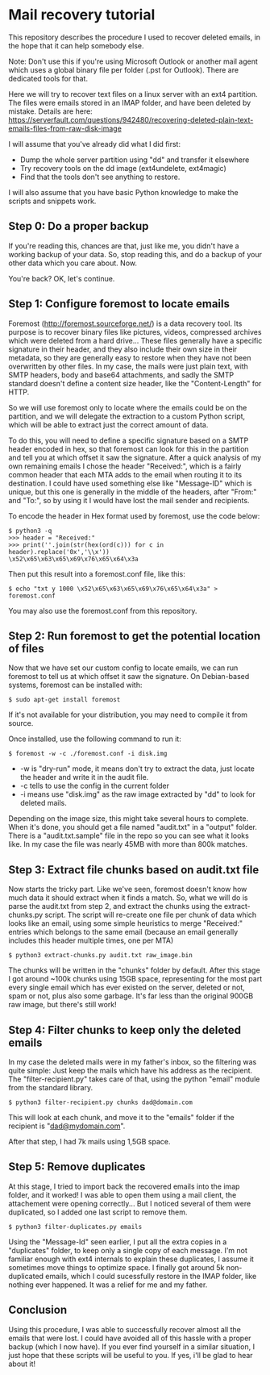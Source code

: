 Mail recovery tutorial
======================

This repository describes the procedure I used to recover deleted emails, in the hope that it can help somebody else.

Note: Don't use this if you're using Microsoft Outlook or another mail agent which uses a global binary file per folder (.pst for Outlook). There are dedicated tools for that.

Here we will try to recover text files on a linux server with an ext4 partition. The files were emails stored in an IMAP folder, and have been deleted by mistake.
Details are here: https://serverfault.com/questions/942480/recovering-deleted-plain-text-emails-files-from-raw-disk-image

I will assume that you've already did what I did first:

 * Dump the whole server partition using "dd" and transfer it elsewhere
 * Try recovery tools on the dd image (ext4undelete, ext4magic)
 * Find that the tools don't see anything to restore.

I will also assume that you have basic Python knowledge to make the scripts and snippets work.


Step 0: Do a proper backup
--------------------------

If you're reading this, chances are that, just like me, you didn't have a working backup of your data. So, stop reading this, and do a backup of your other data which you care about. Now.


You're back? OK, let's continue.


Step 1: Configure foremost to locate emails
-------------------------------------------

Foremost (http://foremost.sourceforge.net/) is a data recovery tool.
Its purpose is to recover binary files like pictures, videos, compressed archives which were deleted from a hard drive... These files generally have a specific signature in their header, and they also include their own size in their metadata, so they are generally easy to restore when they have not been overwritten by other files. In my case, the mails were just plain text, with SMTP headers, body and base64 attachments, and sadly the SMTP standard doesn't define a content size header, like the "Content-Length" for HTTP.

So we will use foremost only to locate where the emails could be on the partition, and we will delegate the extraction to a custom Python script, which will be able to extract just the correct amount of data.

To do this, you will need to define a specific signature based on a SMTP header encoded in hex, so that foremost can look for this in the partition and tell you at which offset it saw the signature. After a quick analysis of my own remaining emails I chose the header "Received:", which is a fairly common header that each MTA adds to the email when routing it to its destination.
I could have used something else like "Message-ID" which is unique, but this one is generally in the middle of the headers, after "From:" and "To:", so by using it I would have lost the mail sender and recipients.

To encode the header in Hex format used by foremost, use the code below:

```
$ python3 -q
>>> header = "Received:"
>>> print(''.join(str(hex(ord(c))) for c in header).replace('0x','\\x'))
\x52\x65\x63\x65\x69\x76\x65\x64\x3a
```

Then put this result into a foremost.conf file, like this:
```
$ echo "txt y 1000 \x52\x65\x63\x65\x69\x76\x65\x64\x3a" > foremost.conf
```

You may also use the foremost.conf from this repository.

Step 2: Run foremost to get the potential location of files
-----------------------------------------------------------

Now that we have set our custom config to locate emails, we can run foremost to tell us at which offset it saw the signature.
On Debian-based systems, foremost can be installed with:

```
$ sudo apt-get install foremost
```
If it's not available for your distribution, you may need to compile it from source.

Once installed, use the following command to run it:

```
$ foremost -w -c ./foremost.conf -i disk.img
```
 * -w is "dry-run" mode, it means don't try to extract the data, just locate the header and write it in the audit file.
 * -c tells to use the config in the current folder
 * -i means use "disk.img" as the raw image extracted by "dd" to look for deleted mails.

Depending on the image size, this might take several hours to complete.
When it's done, you should get a file named "audit.txt" in a "output" folder.
There is a "audit.txt.sample" file in the repo so you can see what it looks like.
In my case the file was nearly 45MB with more than 800k matches.

Step 3: Extract file chunks based on audit.txt file
---------------------------------------------------

Now starts the tricky part. Like we've seen, foremost doesn't know how much data it should extract when it finds a match.
So, what we will do is parse the audit.txt from step 2, and extract the chunks using the extract-chunks.py script.
The script will re-create one file per chunk of data which looks like an email, using some simple heuristics to merge "Received:" entries which belongs to the same email (because an email generally includes this header multiple times, one per MTA)

```
$ python3 extract-chunks.py audit.txt raw_image.bin
```

The chunks will be written in the "chunks" folder by default. After this stage I got around ~100k chunks using 15GB space, representing for the most part every single email which has ever existed on the server, deleted or not, spam or not, plus also some garbage. It's far less than the original 900GB raw image, but there's still work!

Step 4: Filter chunks to keep only the deleted emails
----------------------------------------------------

In my case the deleted mails were in my father's inbox, so the filtering was quite simple: Just keep the mails which have his address as the recipient.
The "filter-recipient.py" takes care of that, using the python "email" module from the standard library.

```
$ python3 filter-recipient.py chunks dad@domain.com
```
This will look at each chunk, and move it to the "emails" folder if the recipient is "dad@mydomain.com".

After that step, I had 7k mails using 1,5GB space.

Step 5: Remove duplicates
-------------------------

At this stage, I tried to import back the recovered emails into the imap folder, and it worked! I was able to open them using a mail client, the attachement were opening correctly...
But I noticed several of them were duplicated, so I added one last script to remove them.

```
$ python3 filter-duplicates.py emails
```

Using the "Message-Id" seen earlier, I put all the extra copies in a "duplicates" folder, to keep only a single copy of each message. I'm not familiar enough with ext4 internals to explain these duplicates, I assume it sometimes move things to optimize space.
I finally got around 5k non-duplicated emails, which I could sucessfully restore in the IMAP folder, like nothing ever happened. It was a relief for me and my father.

Conclusion
----------

Using this procedure, I was able to successfully recover almost all the emails that were lost.
I could have avoided all of this hassle with a proper backup (which I now have).
If you ever find yourself in a similar situation, I just hope that these scripts will be useful to you. If yes, i'll be glad to hear about it!

